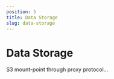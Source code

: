 ```yaml
---
position: 5
title: Data Storage
slug: data-storage
---
```


# Data Storage

S3 mount-point through proxy protocol...
